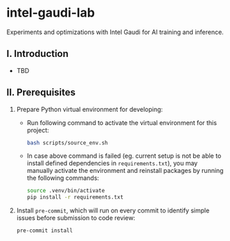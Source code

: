 # intel-gaudi-lab
Experiments and optimizations with Intel Gaudi for AI training and inference.

## I. Introduction
- TBD

## II. Prerequisites
1. Prepare Python virtual environment for developing:
    - Run following command to activate the virtual environment for this project:

        ```bash
        bash scripts/source_env.sh
        ```

    - In case above command is failed (eg. current setup is not be able to install defined dependencies in `requirements.txt`), you may manually activate the environment and reinstall packages by running the following commands:

        ```bash
        source .venv/bin/activate
        pip install -r requirements.txt
        ```

2. Install `pre-commit`, which will run on every commit to identify simple issues before submission to code review:

    ```bash
    pre-commit install
